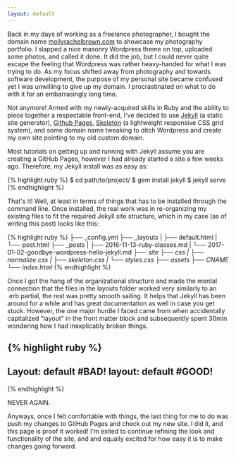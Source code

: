 ```yaml
---
layout: default
---
```

Back in my days of working as a freelance photographer, I bought the domain name
[mollyrachelbrown.com](http://mollyrachelbrown.com) to showcase my photography
portfolio. I slapped a nice masonry Wordpress theme on top, uploaded some photos,
and called it done. It did the job, but I could never quite escape the feeling that Wordpress
was rather heavy-handed for what I was trying to do. As my focus shifted away from
photography and towards software development, the purpose of my personal site became
confused yet I was unwilling to give up my domain. I procrastinated on what to do with it
for an embarrasingly long time.

Not anymore! Armed with my newly-acquired skills in Ruby and the ability to piece
together a respectable front-end, I've decided to use [Jekyll](https://jekyllrb.com/)
(a static site generator), [Github Pages](https://pages.github.com/), [Skeleton](http://getskeleton.com/)
(a lightweight responsive CSS grid system), and some domain name tweaking to ditch
Wordpress and create my own site pointing to my old custom domain.

Most tutorials on getting up and running with Jekyll assume you are creating a GitHub Pages,
however I had already started a site a few weeks ago. Therefore, my Jekyll install was
as easy as:

{% highlight ruby %}
$ cd path/to/project/
$ gem install jekyll
$ jekyll serve
{% endhighlight %}

That's it! Well, at least in terms of things that has to be installed through the command line.
Once installed, the real work was in re-organizing my existing files to fit the required
Jekyll site structure, which in my case (as of writing this post) looks like this:

{% highlight ruby %}
├── _config.yml
├── _layouts
|   ├── default.html
|   └── post.html
├── _posts
|   ├── 2016-11-13-ruby-classes.md
|   └── 2017-01-02-goodbye-wordpress-hello-jekyll.md
├── _site
├── css
|   ├── normalize.css
|   ├── skeleton.css
|   └── styles.css
├── assets
├── CNAME
└── index.html_
{% endhighlight %}

Once I got the hang of the organizational structure and made the mental connection
that the files in the layouts folder worked very similarly to an .erb partial, the
rest was pretty smooth sailing. It helps that Jekyll has been around for a while and
has great documentation as well in case you get stuck. However, the one major hurdle
I faced came from when accidentally capitalized "layout" in the front matter block
and subsequently spent 30min wondering how I had inexplicably broken things.

{% highlight ruby %}
---
Layout: default #BAD!
layout: default #GOOD!
---
{% endhighlight %}

NEVER AGAIN.

Anyways, once I felt comfortable with things, the last thing for me to do was push my
changes to GitHub Pages and check out my new site. I did it, and this page is proof it
worked! I'm exited to continue refining the look and functionality of the site, and
and equally excited for how easy it is to make changes going forward.
